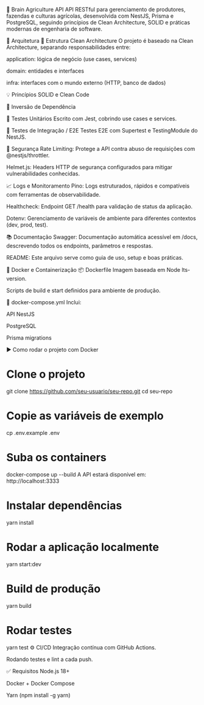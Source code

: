 🌾 Brain Agriculture API
API RESTful para gerenciamento de produtores, fazendas e culturas agrícolas, desenvolvida com NestJS, Prisma e PostgreSQL, seguindo princípios de Clean Architecture, SOLID e práticas modernas de engenharia de software.

🧠 Arquitetura
🧱 Estrutura Clean Architecture
O projeto é baseado na Clean Architecture, separando responsabilidades entre:

application: lógica de negócio (use cases, services)

domain: entidades e interfaces

infra: interfaces com o mundo externo (HTTP, banco de dados)

💡 Princípios SOLID e Clean Code

🔁 Inversão de Dependência

🧬 Testes Unitários
Escrito com Jest, cobrindo use cases e services.

🧪 Testes de Integração / E2E
Testes E2E com Supertest e TestingModule do NestJS.

🔐 Segurança
Rate Limiting: Protege a API contra abuso de requisições com @nestjs/throttler.

Helmet.js: Headers HTTP de segurança configurados para mitigar vulnerabilidades conhecidas.

📈 Logs e Monitoramento
Pino: Logs estruturados, rápidos e compatíveis com ferramentas de observabilidade.

Healthcheck: Endpoint GET /health para validação de status da aplicação.

Dotenv: Gerenciamento de variáveis de ambiente para diferentes contextos (dev, prod, test).

📚 Documentação
Swagger: Documentação automática acessível em /docs, descrevendo todos os endpoints, parâmetros e respostas.

README: Este arquivo serve como guia de uso, setup e boas práticas.

🐳 Docker e Containerização
📦 Dockerfile
Imagem baseada em Node lts-version.

Scripts de build e start definidos para ambiente de produção.

🔧 docker-compose.yml
Inclui:

API NestJS

PostgreSQL

Prisma migrations

▶️ Como rodar o projeto com Docker

# Clone o projeto
git clone https://github.com/seu-usuario/seu-repo.git
cd seu-repo

# Copie as variáveis de exemplo
cp .env.example .env

# Suba os containers
docker-compose up --build
A API estará disponível em: http://localhost:3333

# Instalar dependências
yarn install

# Rodar a aplicação localmente
yarn start:dev

# Build de produção
yarn build

# Rodar testes
yarn test
⚙️ CI/CD
Integração contínua com GitHub Actions.

Rodando testes e lint a cada push.

✅ Requisitos
Node.js 18+

Docker + Docker Compose

Yarn (npm install -g yarn)
